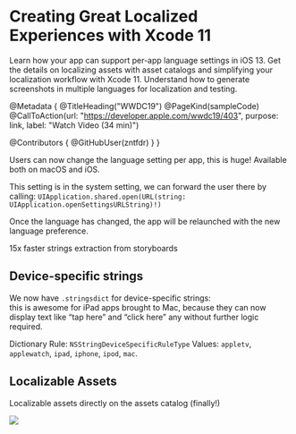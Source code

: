 # Creating Great Localized Experiences with Xcode 11

Learn how your app can support per-app language settings in iOS 13. Get the details on localizing assets with asset catalogs and simplifying your localization workflow with Xcode 11. Understand how to generate screenshots in multiple languages for localization and testing.

@Metadata {
   @TitleHeading("WWDC19")
   @PageKind(sampleCode)
   @CallToAction(url: "https://developer.apple.com/wwdc19/403", purpose: link, label: "Watch Video (34 min)")

   @Contributors {
      @GitHubUser(zntfdr)
   }
}



Users can now change the language setting per app, this is huge! 
Available both on macOS and iOS.

This setting is in the system setting, we can forward the user there by calling: `UIApplication.shared.open(URL(string: UIApplication.openSettingsURLString)!)`

Once the language has changed, the app will be relaunched with the new language preference.

15x faster strings extraction from storyboards

## Device-specific strings

We now have `.stringsdict` for device-specific strings:  
this is awesome for iPad apps brought to Mac, because they can now display text like “tap here” and “click here” any without further logic required.

Dictionary Rule: `NSStringDeviceSpecificRuleType`
Values: `appletv`, `applewatch`, `ipad`, `iphone`, `ipod`, `mac`.

## Localizable Assets

Localizable assets directly on the assets catalog (finally!)

![][assetsImage]

[assetsImage]: WWDC19-403-assets